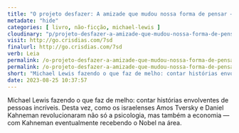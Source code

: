 ```yaml
---
title: "O projeto desfazer: A amizade que mudou nossa forma de pensar — Michael Lewis"
metadate: "hide"
categories: [ livro, não-ficção, michael-lewis ]
cloudinary: "p/projeto-desfazer-a-amizade-que-mudou-nossa-forma-de-pensar.jpg"
visit: http://go.crisdias.com/7sd
finalurl: http://go.crisdias.com/7sd
verb: Leia
permalink: /o-projeto-desfazer-a-amizade-que-mudou-nossa-forma-de-pensar/
permalink: /o-projeto-desfazer-a-amizade-que-mudou-nossa-forma-de-pensar
short: "Michael Lewis fazendo o que faz de melho: contar histórias envolventes de pessoas incríveis. Desta vez, como os israelenses Amos Tversky e Daniel Kahneman revolucionaram não só a psicologia, mas também a economia — com Kahneman eventualmente recebendo o Nobel na área."
date: 2023-08-25 10:37:57
---
```

Michael Lewis fazendo o que faz de melho: contar histórias envolventes de pessoas incríveis. Desta vez, como os israelenses Amos Tversky e Daniel Kahneman revolucionaram não só a psicologia, mas também a economia — com Kahneman eventualmente recebendo o Nobel na área.
